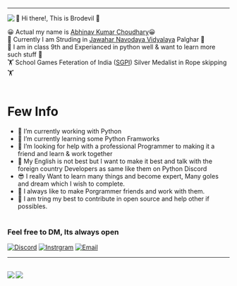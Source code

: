 <hr>
<img align="left" src="https://visitor-badge.laobi.icu/badge?page_id=Brodevil.Brodevil"/>

👋 Hi there!, This is Brodevil 👋


 😀 Actual my name is [Abhinav Kumar Choudhary](https://about.me/abhinav_choudhary)😀 <br/>
 📝 Currently I am Struding in [Jawahar Navodaya Vidyalaya](https://navodaya.gov.in/) Palghar 📝<br/>
 🤞 I am in class 9th and Experianced in python well & want to learn more such stuff 🤞<br/>
 🏋 School Games Feteration of India ([SGPI](http://www.sgfibharat.com/)) Silver Medalist in Rope skipping 🏋<br/><br/>


 # Few Info
- 🔭 I’m currently working with Python
- 🌱 I’m currently learning some Python Framworks 
- 🤔 I’m looking for help with a professional Programmer to making it a friend and learn & work together
- 🧑 My English is not best but I want to make it best and talk with the foreign country Developers as same like them on Python Discord
- 😎 I really Want to learn many things and become expert, Many goles and dream which I wish to complete. 
- 🙏 I always like to make Porgrammer friends and work with them.
- 👊 I am tring my best to contribute in open source and help other if possibles. <br><br>


### Feel free to DM, Its always open
[![Discord](https://img.shields.io/badge/Discord-252422.svg?style=for-the-badge&logo=discord)](https://discord.gg/VY5e8g5P)
[![Instrgram](https://img.shields.io/badge/Instagram-252422.svg?style=for-the-badge&logo=instagram)](https://www.instagram.com/brodevil_89/)
[![Email](https://img.shields.io/badge/Email-252422.svg?style=for-the-badge&logo=gmail)](abhinavchaudhary351@gmail.com)<br>

<hr><br>
<img align="left" src="https://github-readme-stats.vercel.app/api?username=Brodevil&theme=radical&show_icons=true"/>
<img align="top" src="https://github-readme-stats.vercel.app/api/top-langs/?username=Brodevil&theme=tokyonight"/>
